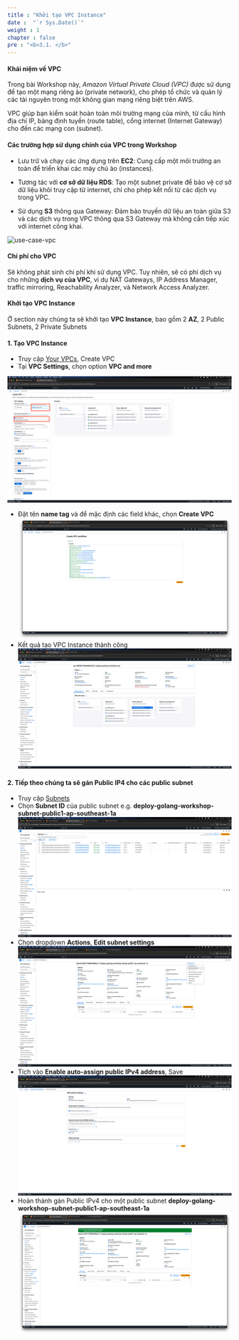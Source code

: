 ```yaml
---
title : "Khởi tạo VPC Instance"
date :  "`r Sys.Date()`"
weight : 1
chapter : false
pre : "<b>3.1. </b>"
---
```


#### Khái niệm về VPC

Trong bài Workshop này, *Amazon Virtual Private Cloud (VPC)* được sử dụng để tạo một mạng riêng ảo (private network), cho phép tổ chức và quản lý các tài nguyên trong một không gian mạng riêng biệt trên AWS.

VPC giúp bạn kiểm soát hoàn toàn môi trường mạng của mình, từ cấu hình địa chỉ IP, bảng định tuyến (route table), cổng internet (Internet Gateway) cho đến các mạng con (subnet).


#### Các trường hợp sử dụng chính của VPC trong Workshop

- Lưu trữ và chạy các ứng dụng trên **EC2**: Cung cấp một môi trường an toàn để triển khai các máy chủ ảo (instances).

- Tương tác với **cơ sở dữ liệu RDS**: Tạo một subnet private để bảo vệ cơ sở dữ liệu khỏi truy cập từ internet, chỉ cho phép kết nối từ các dịch vụ trong VPC.

- Sử dụng **S3** thông qua Gateway: Đảm bảo truyền dữ liệu an toàn giữa S3 và các dịch vụ trong VPC thông qua S3 Gateway mà không cần tiếp xúc với internet công khai.

![use-case-vpc](/images/3-create-vpc-instance/3.1-create-vpc/use-case-vpc.png)

#### Chi phí cho VPC

Sẽ không phát sinh chi phí khi sử dụng VPC. Tuy nhiên, sẽ có phí dịch vụ cho những **dịch vụ của VPC**, ví dụ NAT Gateways, IP Address Manager, traffic mirroring, Reachability Analyzer, và Network Access Analyzer.

#### Khởi tạo VPC Instance
Ở section này chúng ta sẽ khởi tạo **VPC Instance**, bao gồm 2 **AZ**, 2 Public Subnets, 2 Private Subnets
  
#### 1. Tạo VPC Instance 
- Truy cập [Your VPCs](https://ap-southeast-1.console.aws.amazon.com/vpcconsole/home?region=ap-southeast-1#vpcs:), Create VPC
- Tại **VPC Settings**, chọn option **VPC and more**


![create-vpc](/images/3-create-vpc-instance/3.1-create-vpc/create-vpc.png)
- Đặt tên **name tag** và để mặc định các field khác, chọn **Create VPC**
![create-vpc-done](/images/3-create-vpc-instance/3.1-create-vpc/create-vpc-done.png)
- Kết quả tạo VPC Instance thành công
![review-result](/images/3-create-vpc-instance/3.1-create-vpc/review-result.png)

#### 2. Tiếp theo chúng ta sẽ gán Public IP4 cho các public subnet
- Truy cập [Subnets](https://ap-southeast-1.console.aws.amazon.com/vpcconsole/home?region=ap-southeast-1#subnets:)
- Chọn **Subnet ID** của public subnet e.g. **deploy-golang-workshop-subnet-public1-ap-southeast-1a**
![subnets](/images/3-create-vpc-instance/3.1-create-vpc/subnets.png)
- Chọn dropdown **Actions**, **Edit subnet settings**
![edit-subnet](/images/3-create-vpc-instance/3.1-create-vpc/edit-subnet.png)
- Tích vào **Enable auto-assign public IPv4 address**, Save
![enable-ipv4](/images/3-create-vpc-instance/3.1-create-vpc/enable-ipv4.png)
- Hoàn thành gán Public IPv4 cho một public subnet **deploy-golang-workshop-subnet-public1-ap-southeast-1a**
![complete](/images/3-create-vpc-instance/3.1-create-vpc/complete.png)
